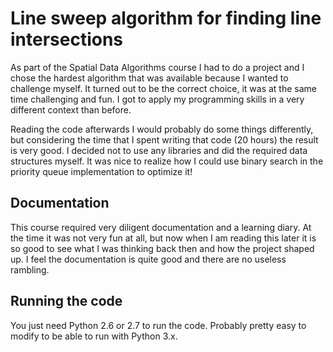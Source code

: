 # Line sweep algorithm for finding line intersections

As part of the Spatial Data Algorithms course I had to do a project and I
chose the hardest algorithm that was available because I wanted to challenge
myself. It turned out to be the correct choice, it was at the same time
challenging and fun. I got to apply my programming skills in a very different
context than before.

Reading the code afterwards I would probably do some things differently, but
considering the time that I spent writing that code (20 hours) the result is
very good. I decided not to use any libraries and did the required data
structures myself. It was nice to realize how I could use binary search in the
priority queue implementation to optimize it!

## Documentation

This course required very diligent documentation and a learning diary. At the
time it was not very fun at all, but now when I am reading this later it is so
good to see what I was thinking back then and how the project shaped up. I
feel the documentation is quite good and there are no useless rambling.

## Running the code

You just need Python 2.6 or 2.7 to run the code. Probably pretty easy to
modify to be able to run with Python 3.x.
